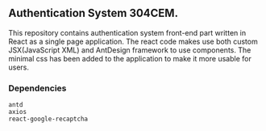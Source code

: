 ## Authentication System 304CEM. 
This repository contains authentication system front-end part written in React as a single page application. The react code makes use both custom JSX(JavaScript XML) and AntDesign framework to use components. The minimal css has been added to the application to make it more usable for users.


### Dependencies

   ```antd ``` <br>
   ```axios ``` <br>
   ```react-google-recaptcha``` <br>
             


